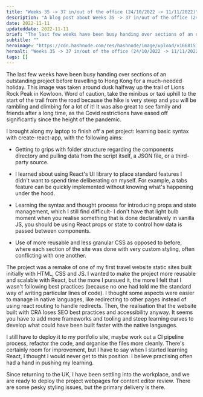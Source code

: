 ```yaml
---
title: "Weeks 35 -> 37 in/out of the office (24/10/2022 -> 11/11/2022)"
description: "A blog post about Weeks 35 -> 37 in/out of the office (24/10/2022 -> 11/11/2022)"
date: 2022-11-11
updateddate: 2022-11-11
brief: "The last few weeks have been busy handing over sections of an outstanding project before travelling to Hong Kong for a much-needed holiday. This image was taken around dusk halfway up the trail of Lions Rock Peak in Kowloon. Word of caution, take the..."
subtitle: ""
heroimage: "https://cdn.hashnode.com/res/hashnode/image/upload/v1668157625393/32uRoW4r-.jpeg"
heroalt: "Weeks 35 -> 37 in/out of the office (24/10/2022 -> 11/11/2022)"
tags: []
---
```


The last few weeks have been busy handing over sections of an outstanding project before travelling to Hong Kong for a much-needed holiday. This image was taken around dusk halfway up the trail of Lions Rock Peak in Kowloon. Word of caution, take the minibus or taxi uphill to the start of the trail from the road because the hike is very steep and you will be rambling and climbing for a lot of it! 
It was also great to see family and friends after a long time, as the Covid restrictions have eased off significantly since the height of the pandemic. 

I brought along my laptop to finish off a pet project: learning basic syntax with create-react-app, with the following aims:

- Getting to grips with folder structure regarding the components directory and pulling data from the script itself, a JSON file, or a third-party source. 

- I learned about using React's UI library to place standard features I didn't want to spend time deliberating on myself. For example, a tabs feature can be quickly implemented without knowing what's happening under the hood. 

- Learning the syntax and thought process for introducing props and state management, which I still find difficult- I don't have that light bulb moment when you realise something that is done declaratively in vanilla JS, you should be using React props or state to control how data is passed between components.

- Use of more reusable and less granular CSS as opposed to before, where each section of the site was done with very custom styling, often conflicting with one another.

The project was a remake of one of my first travel website static sites built initially with HTML, CSS and JS. I wanted to make the project more reusable and scalable with React, but the more I pursued it, the more I felt that I wasn't following best practices (because no one had told me the standard way of writing particular lines of code). I thought some aspects were easier to manage in native languages, like redirecting to other pages instead of using react routing to handle redirects. Then, the realisation that the website built with CRA loses SEO best practices and accessibility anyway. It seems you have to add more frameworks and tooling and steep learning curves to develop what could have been built faster with the native languages.

I still have to deploy it to my portfolio site, maybe work out a CI pipeline process, refactor the code, and organise the files more cleanly. There's certainly room for improvement, but I have to say when I started learning React, I thought I would never get to this position. I believe practising often had a hand in pushing my learning.

Since returning to the UK, I have been settling into the workplace, and we are ready to deploy the project webpages for content editor review. There are some pesky styling issues, but the primary delivery is there.

